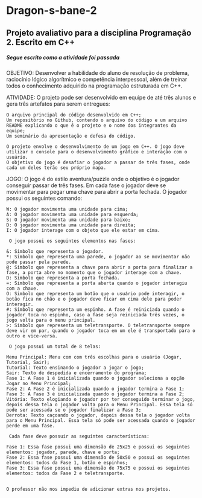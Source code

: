 # Dragon-s-bane-2
## Projeto avaliativo para a disciplina Programação 2. Escrito em C++
##### Segue escrito como a atividade foi passada
OBJETIVO:
     Desenvolver a habilidade do aluno de resolução de problema, raciocínio lógico algorítmico e competência interpessoal, além de
     treinar todos o conhecimento adquirido na programação estruturada em C++.

ATIVIDADE:
    O projeto pode ser desenvolvido em equipe de até três alunos e gera três artefatos para serem entregues:

    O arquivo principal do código desenvolvido em C++;
    Um repositório no Github, contendo o arquivo do código e um arquivo README explicando o que é o projeto e o nome dos integrantes da equipe;
    Um seminário da apresentação e defesa do código.

    O projeto envolve o desenvolvimento de um jogo em C++. O jogo deve utilizar o console para o desenvolvimento gráfico e interação com o usuário.
    O objetivo do jogo é desafiar o jogador a passar de três fases, onde cada um deles terão seu próprio mapa.

JOGO:
     O jogo é do estilo aventura/puzzle onde o objetivo é o jogador conseguir passar de três fases. Em cada fase o jogador deve se movimentar
     para pegar uma chave para abrir a porta fechada.
     O jogador possui os seguintes comando:

    W: O jogador movimenta uma unidade para cima;
    A: O jogador movimenta uma unidade para esquerda;
    S: O jogador movimenta uma unidade para baixo;
    D: O jogador movimenta uma unidade para direita;
    I: O jogador interage com o objeto que ele estar em cima.

     O jogo possui os seguintes elementos nas fases:

    &: Simbolo que representa o jogador.
    *: Simbolo que representa uma parede, o jogador ao se movimentar não pode passar pela parede.
    @: Simbolo que representa a chave para abrir a porta para finalizar a fase, a porta abre no momento que o jogador interage com a chave.
    D: Simbolo que representa a porta fechada.
    =: Simbolo que representa a porta aberta quando o jogador interagiu com a chave.
    O: Simbolo que representa um botão que o usuário pode interagir, o botão fica no chão e o jogador deve ficar em cima dele para poder interagir.
    #: Simbolo que representa um espinho. A fase é reiniciada quando o jogador toca no espinho, caso a fase seja reiniciada três vezes, o jogo volta para o menu principal.
    >: Simbolo que representa um teletransporte. O teletransporte sempre deve vir em par, quando o jogador toca em um ele é transportado para o outro e vice-versa.

     O jogo possui um total de 8 telas:

    Menu Principal: Menu com com três escolhas para o usuário (Jogar, Tutorial, Sair);
    Tutorial: Texto ensinando o jogador a jogar o jogo;
    Sair: Texto de despedida e encerramento do programa;
    Fase 1: A Fase 1 é inicializada quando o jogador seleciona a opção Jogar no Menu Principal;
    Fase 2: A Fase 2 é inicializada quando o jogador termina a Fase 1;
    Fase 3: A Fase 3 é inicializada quando o jogador termina a Fase 2;
    Vitória: Texto elogiando o jogador por ter conseguido terminar o jogo, depois dessa tela o jogador volta para o Menu Principal. Essa tela só pode ser acessada se o jogador finalizar a Fase 3;
    Derrota: Texto caçoando o jogador, depois dessa tela o jogador volta para o Menu Principal. Essa tela só pode ser acessada quando o jogador perde em uma fase.

     Cada fase deve possuir as seguintes características:

    Fase 1: Essa fase possui uma dimensão de 25x25 e possui os seguintes elementos: jogador, parede, chave e porta;
    Fase 2: Essa fase possui uma dimensão de 50x50 e possui os seguintes elementos: todos da Fase 1, botão e espinhos;
    Fase 3: Essa fase possui uma dimensão de 75x75 e possui os seguintes elementos: todos da Fase 2 e teletransporte.
    
    
    O professor não nos impediu de adicionar extras nos projetos.
